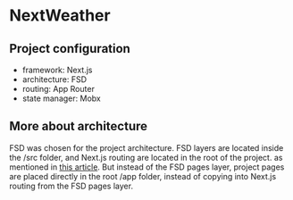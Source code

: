 # NextWeather

## Project configuration

- framework: Next.js
- architecture: FSD
- routing: App Router
- state manager: Mobx

## More about architecture

FSD was chosen for the project architecture. FSD layers are located inside the /src folder, and Next.js routing are located in the root of the project. as mentioned in [this article](https://feature-sliced.design/ru/docs/guides/tech/with-nextjs). But instead of the FSD pages layer, project pages are placed directly in the root /app folder, instead of copying into Next.js routing from the FSD pages layer.
